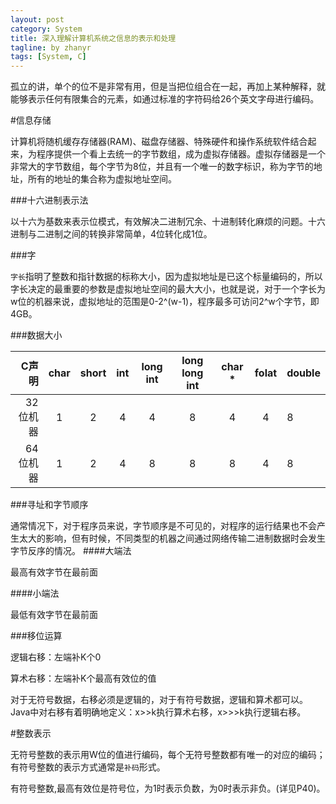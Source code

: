 ```yaml
---
layout: post
category: System
title: 深入理解计算机系统之信息的表示和处理
tagline: by zhanyr
tags: [System, C]
---
```

孤立的讲，单个的位不是非常有用，但是当把位组合在一起，再加上某种解释，就能够表示任何有限集合的元素，如通过标准的字符码给26个英文字母进行编码。

<!--more-->

#信息存储

计算机将随机缓存存储器(RAM)、磁盘存储器、特殊硬件和操作系统软件结合起来，为程序提供一个看上去统一的字节数组，成为虚拟存储器。虚拟存储器是一个非常大的字节数组，每个字节为8位，并且有一个唯一的数字标识，称为字节的地址，所有的地址的集合称为虚拟地址空间。

###十六进制表示法

以十六为基数来表示位模式，有效解决二进制冗余、十进制转化麻烦的问题。十六进制与二进制之间的转换非常简单，4位转化成1位。

###字

`字长`指明了整数和指针数据的标称大小，因为虚拟地址是已这个标量编码的，所以字长决定的最重要的参数是虚拟地址空间的最大大小，也就是说，对于一个字长为w位的机器来说，虚拟地址的范围是0-2^(w-1)，程序最多可访问2^w个字节，即4GB。

###数据大小


C声明| char | short | int | long int | long long int | char * | folat | double
----:|:----:|:------:|:---:|:-------:|:-------------:|:-------:|:----:|:----
32位机器|1|2|4|4|8|4|4|8
64位机器|1|2|4|8|8|8|4|8

###寻址和字节顺序

通常情况下，对于程序员来说，字节顺序是不可见的，对程序的运行结果也不会产生太大的影响，但有时候，不同类型的机器之间通过网络传输二进制数据时会发生字节反序的情况。
####大端法

最高有效字节在最前面

####小端法

最低有效字节在最前面

###移位运算

逻辑右移：左端补K个0

算术右移：左端补K个最高有效位的值

对于无符号数据，右移必须是逻辑的，对于有符号数据，逻辑和算术都可以。Java中对右移有着明确地定义：x>>k执行算术右移，x>>>k执行逻辑右移。

#整数表示

无符号整数的表示用W位的值进行编码，每个无符号整数都有唯一的对应的编码；有符号整数的表示方式通常是`补码`形式。

有符号整数,最高有效位是符号位，为1时表示负数，为0时表示非负。(详见P40)。